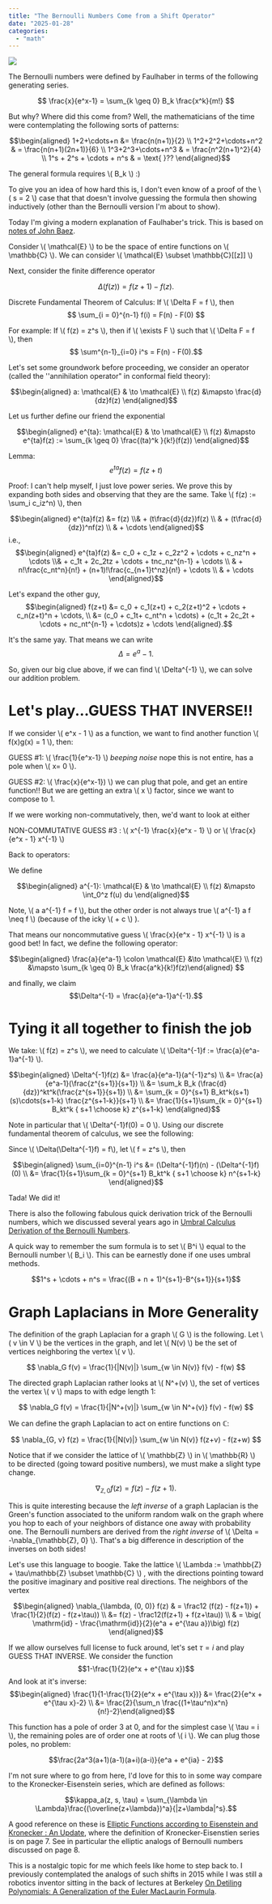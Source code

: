```yaml
---
title: "The Bernoulli Numbers Come from a Shift Operator"
date: "2025-01-28"
categories: 
  - "math"
---
```


![](/images/german-tales.jpg)

The Bernoulli numbers were defined by Faulhaber in terms of the following generating series.

$$ \frac{x}{e^x-1} = \sum_{k \geq 0} B_k \frac{x^k}{m!} $$

But why? Where did this come from? Well, the mathematicians of the time were contemplating the following sorts of patterns: 

$$\begin{aligned}  1+2+\cdots+n &= \frac{n(n+1)}{2}  \\ 1^2+2^2+\cdots+n^2 & = \frac{n(n+1)(2n+1)}{6}  \\ 1^3+2^3+\cdots+n^3 & = \frac{n^2(n+1)^2}{4}  \\  1^s + 2^s +  \cdots + n^s & = \text{ }?? \end{aligned}$$

The general formula requires \\( B_k \\) :)

To give you an idea of how hard this is, I don't even know of a proof of the \\( s = 2 \\) case that that doesn't involve guessing the formula then showing inductively (other than the Bernoulli version I'm about to show). 

Today I'm giving a modern explanation of Faulhaber's trick. This is based on [notes of John Baez](https://math.ucr.edu/home/baez/qg-winter2004/bernoulli.pdf).

Consider \\( \mathcal{E} \\) to be the space of entire functions on \\( \mathbb{C} \\). We can consider \\( \mathcal{E} \subset \mathbb{C}[[z]] \\)

Next, consider the finite difference operator

$$ \Delta(f(z)) = f(z+1) - f(z) .$$

Discrete Fundamental Theorem of Calculus: If \\( \Delta F = f \\), then $$ \sum_{i = 0}^{n-1} f(i) = F(n) - F(0) $$

For example: If \\( f(z) = z^s \\), then if \\( \exists F \\) such that \\( \Delta F = f \\), then 
$$ \sum^{n-1}_{i=0} i^s = F(n) - F(0).$$

Let's set some groundwork before proceeding, we consider an operator (called the ''annihilation operator" in conformal field theory):

$$\begin{aligned} a: \mathcal{E} & \to \mathcal{E} \\ f(z) &\mapsto \frac{d}{dz}f(z) \end{aligned}$$

Let us further define our friend the exponential

$$\begin{aligned} e^{ta}: \mathcal{E} & \to \mathcal{E} \\ f(z) &\mapsto e^{ta}f(z) := \sum_{k \geq 0} \frac{(ta)^k }{k!}(f(z)) \end{aligned}$$

Lemma: $$e^{ta}f(z) = f(z+t)$$

Proof: I can't help myself, I just love power series. We prove this by expanding both sides and observing that they are the same. Take \\( f(z) := \sum_i c_iz^n) \\), then

$$\begin{aligned} e^{ta}f(z) &= f(z) \\& + (t\frac{d}{dz})f(z) \\ & +  (t\frac{d}{dz})^nf(z)  \\ & + \cdots \end{aligned}$$
i.e., 
$$\begin{aligned} e^{ta}f(z) &= c_0 + c_1z + c_2z^2 + \cdots + c_nz^n + \cdots \\& + c_1t + 2c_2tz + \cdots + tnc_nz^{n-1} + \cdots \\ &  + n!\frac{c_nt^n}{n!} + (n+1)!\frac{c_{n+1}t^nz}{n!} + \cdots  \\ & + \cdots \end{aligned}$$

Let's expand the other guy, 
$$\begin{aligned} f(z+t) &= c_0 + c_1(z+t) + c_2(z+t)^2 + \cdots + c_n(z+t)^n + \cdots,  \\ &= (c_0 + c_1t+ c_nt^n +  \cdots) + (c_1t + 2c_2t + \cdots + nc_nt^{n-1} + \cdots)z + \cdots \end{aligned}.$$

It's the same yay. That means we can write $$\Delta = e^{a} - 1.$$

So, given our big clue above, if we can find \\( \Delta^{-1} \\), we can solve our addition problem.


# Let's play...GUESS THAT INVERSE!!

If we consider \\( e^x - 1 \\) as a function, we want to find another function \\( f(x)g(x) = 1 \\), then: 

GUESS #1: \\( \frac{1}{e^x-1} \\) *beeping noise* nope this is not entire, has a pole when \\( x= 0 \\).

GUESS #2: \\( \frac{x}{e^x-1}) \\) we can plug that pole, and get an entire function!! But we are getting an extra \\( x \\) factor, since we want to compose to 1.

If we were working non-commutatively, then, we'd want to look at either 

NON-COMMUTATIVE GUESS #3 : \\( x^{-1} \frac{x}{e^x - 1} \\) or \\( \frac{x}{e^x - 1} x^{-1} \\)

Back to operators:

We define 

$$\begin{aligned} a^{-1}: \mathcal{E} & \to \mathcal{E} \\ f(z) &\mapsto \int_0^z f(u) du \end{aligned}$$

Note, \\( a a^{-1} f = f \\), but  the other order is not always true \\( a^{-1} a f \neq f \\)  (because of the icky \\( + c \\) ).

That means our noncommutative guess  \\( \frac{x}{e^x - 1} x^{-1} \\) is a good bet! In fact, we define the following operator: 

$$\begin{aligned}  \frac{a}{e^a-1} \colon \mathcal{E} &\to \mathcal{E} \\ f(z) &\mapsto \sum_{k \geq 0} B_k \frac{a^k}{k!}f(z)\end{aligned} $$

and finally, we claim $$\Delta^{-1} = \frac{a}{e^a-1}a^{-1}.$$

# Tying it all together to finish the job

We take: \\( f(z) = z^s \\),  we need to calculate \\( \Delta^{-1}f := \frac{a}{e^a-1}a^{-1} \\). 

$$\begin{aligned} \Delta^{-1}f(z) &= \frac{a}{e^a-1}(a^{-1}z^s) \\ &= \frac{a}{e^a-1}(\frac{z^{s+1}}{s+1}) \\ &= \sum_k B_k (\frac{d}{dz})^kt^k(\frac{z^{s+1}}{s+1}) \\ &= \sum_{k = 0}^{s+1} B_kt^k(s+1)(s)\cdots(s+1-k) \frac{z^{s+1-k}}{s+1}  \\ &= \frac{1}{s+1}\sum_{k = 0}^{s+1} B_kt^k { s+1 \choose k} z^{s+1-k}  \end{aligned}$$

Note in particular that \\( \Delta^{-1}f(0) = 0 \\). Using our discrete fundamental theorem of calculus, we see the following: 

Since \\( \Delta(\Delta^{-1}f) = f\\), let \\( f = z^s \\), then 

$$\begin{aligned} \sum_{i=0}^{n-1} i^s &= (\Delta^{-1}f)(n) -  (\Delta^{-1}f)(0)  \\  &= \frac{1}{s+1}\sum_{k = 0}^{s+1} B_kt^k { s+1 \choose k} n^{s+1-k} \end{aligned}$$

Tada! We did it!

There is also the following fabulous quick derivation trick of the Bernoulli numbers, which we discussed several years ago in [Umbral Calculus Derivation of the Bernoulli Numbers](https://rin.io/derivation-of-the-bernoulli-numbers/).

A quick way to remember the sum formula is to set \\( B^i \\) equal to the Bernoulli number \\( B_i \\). This can be earnestly done if one uses umbral methods.

$$1^s + \cdots + n^s = \frac{(B + n + 1)^{s+1}-B^{s+1}}{s+1}$$

# Graph Laplacians in More Generality

The definition of the graph Laplacian for a graph \\( G \\) is the following. Let \\( v \in V \\) be the vertices in the graph, and let \\( N(v) \\) be the set of vertices neighboring the vertex \\( v \\).

$$ \nabla_G f(v) = \frac{1}{|N(v)|} \sum_{w \in N(v)} f(v) - f(w) $$

The directed graph Laplacian rather looks at \\( N^+(v) \\), the set of vertices the vertex \\( v \\) maps to with edge length 1:

$$ \nabla_G f(v) = \frac{1}{|N^+(v)|} \sum_{w \in N^+(v)} f(v) - f(w) $$

We can define the graph Laplacian to act on entire functions on $\mathbb{C}$: 

$$ \nabla_{G, v} f(z) = \frac{1}{|N(v)|} \sum_{w \in N(v)} f(z+v) - f(z+w) $$

Notice that if we consider the lattice of \\( \mathbb{Z} \\) in \\( \mathbb{R} \\) to be directed (going toward positive numbers), we must make a slight type change.   

$$ \nabla_{\mathbb{Z}, 0} f(z) = f(z) - f(z+1) .$$

This is quite interesting because the _left inverse_ of a graph Laplacian is the Green's function associated to the uniform random walk on the graph where you hop to each of your neighbors of distance one away with probability one. The Bernoulli numbers are derived from the _right inverse_ of \\( \Delta = -\nabla_{\mathbb{Z}, 0} \\). That's a big difference in description of the inverses on both sides! 

Let's use this language to boogie. Take the lattice \\( \Lambda := \mathbb{Z} + \tau\mathbb{Z} \subset \mathbb{C} \\) ,  with the directions pointing toward the positive imaginary and positive real directions. The neighbors of the vertex 

$$\begin{aligned} \nabla_{\lambda, (0, 0)} f(z) & = \frac12 (f(z) - f(z+1)) + \frac{1}{2}(f(z) - f(z+\tau))  \\ &= f(z) - \frac12(f(z+1) + f(z+\tau)) \\ & = \big( \mathrm{id} - \frac{\mathrm{id}}{2}(e^a + e^{\tau a})\big) f(z) \end{aligned}$$

If we allow ourselves full license to fuck around, let's set $\tau = i$ and play GUESS THAT INVERSE. We consider the function 
$$1-\frac{1}{2}(e^x + e^{\tau x})$$
And look at it's inverse: 
$$\begin{aligned} \frac{1}{1-\frac{1}{2}(e^x + e^{\tau x})} &= \frac{2}{e^x + e^{\tau x}-2} \\ &= \frac{2}{\sum_n \frac{(1+\tau^n)x^n}{n!}-2}\end{aligned}$$

This function has a pole of order 3 at 0, and for the simplest case \\( \tau = i \\), the remaining poles are of order one at roots of \\( i \\). We can plug those poles, no problem: 

$$\frac{2a^3(a+1)(a-1)(a+i)(a-i)}{e^a + e^{ia} - 2}$$

I'm not sure where to go from here, I'd love for this to in some way compare to the Kronecker-Eisenstein series, which are defined as follows: 

$$\kappa_a(z, s, \tau) = \sum_{\lambda \in \Lambda}\frac{(\overline{z+\lambda})^a}{|z+\lambda|^s}.$$

A good reference on these is [Elliptic Functions according to Eisenstein and
Kronecker : An Update](https://webusers.imj-prg.fr/~pierre.charollois/Charollois-Sczech_5.pdf), where the definition of Kronecker-Eisenstien series is on page 7. See in particular the elliptic analogs of Bernoulli numbers discussed on page 8.

This is a nostalgic topic for me which feels like home to step back to. I previously contemplated the analogs of such shifts in 2015 while I was still a robotics inventor sitting in the back of lectures at Berkeley [On Detiling Polynomials: A Generalization of the Euler MacLaurin Formula](https://rin.io/euler-maclaurin-slipper/). 

